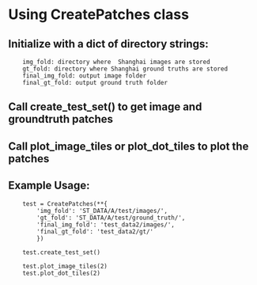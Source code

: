 # Using CreatePatches class
## Initialize with a dict of directory strings:
        img_fold: directory where  Shanghai images are stored
        gt_fold: directory where Shanghai ground truths are stored
        final_img_fold: output image folder
        final_gt_fold: output ground truth folder

## Call create_test_set() to get image and groundtruth patches

## Call plot_image_tiles or plot_dot_tiles to plot the patches

## Example Usage:

        test = CreatePatches(**{
            'img_fold': 'ST_DATA/A/test/images/',
            'gt_fold': 'ST_DATA/A/test/ground_truth/',
            'final_img_fold': 'test_data2/images/',
            'final_gt_fold': 'test_data2/gt/'
            })

        test.create_test_set()

        test.plot_image_tiles(2)
        test.plot_dot_tiles(2)

